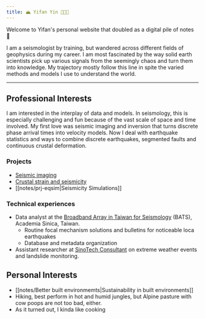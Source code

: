 ```yaml
---
title: 🏔 Yifan Yin 👩🏻‍💻
---
```


Welcome to Yifan's personal website that doubled as a digital pile of notes 📑

I am a seismologist by training, but wandered across different fields of geophysics during my career. I am most fascinated by the way solid earth scientists pick up various signals from the seemingly chaos and turn them into knowledge. My trajectory mostly follow this line in spite the varied methods and models I use to understand the world.

---
## Professional Interests
I am interested in the interplay of data and models. In seismology, this is especially challenging and fun because of the vast scale of space and time involved. My first love was seismic imaging and inversion that turns discrete phase arrival times into velocity models. Now I deal with earthquake statistics and ways to combine discrete earthquakes, segmented faults and continuous crustal deformation.

### Projects
- [Seismic imaging](notes/prj-banana-donut.md)
- [Crustal strain and seismicity](notes/prj-tempmatch.md)
- [[notes/prj-eqsim|Seismicity Simulations]]

### Technical experiences
- Data analyst at the [Broadband Array in Taiwan for Seismology](https://bats.earth.sinica.edu.tw/) (BATS), Academia Sinica, Taiwan.
    - Routine focal mechanism solutions and bulletins for noticeable loca earthquakes
    - Database and metadata organization
- Assistant researcher at [SinoTech Consultant](https://www.sinotech.org.tw/) on extreme weather events and landslide monitoring.

## Personal Interests
- [[notes/Better built environmemts|Sustainability in built environments]]
- Hiking, best perform in hot and humid jungles, but Alpine pasture with cow poops are not too bad, either.
- As it turned out, I kinda like cooking

